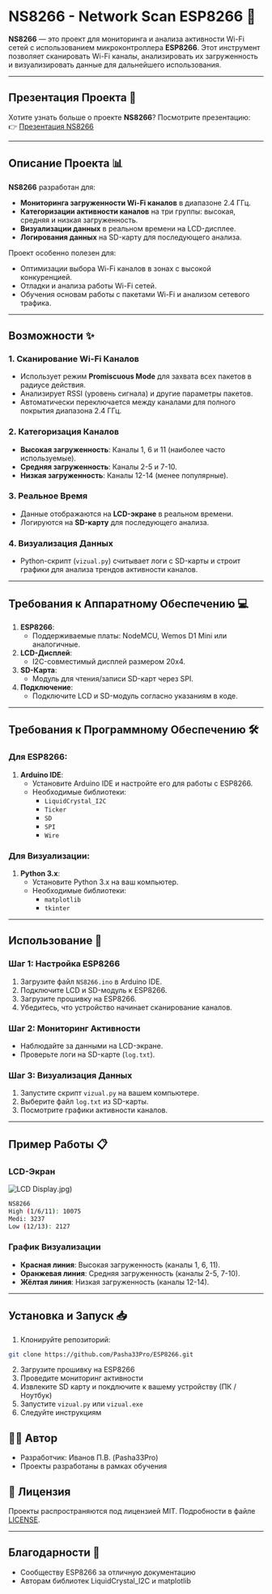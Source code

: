 
# NS8266 - Network Scan ESP8266 📡

**NS8266** — это проект для мониторинга и анализа активности Wi-Fi сетей с использованием микроконтроллера **ESP8266**. Этот инструмент позволяет сканировать Wi-Fi каналы, анализировать их загруженность и визуализировать данные для дальнейшего использования.

---

## Презентация Проекта 🎥

Хотите узнать больше о проекте **NS8266**? Посмотрите презентацию:  
👉 [Презентация NS8266](https://view.genially.com/67b60c2da3fee948bc347cbc/presentation-ns8266)

---

## Описание Проекта 📊

**NS8266** разработан для:
- **Мониторинга загруженности Wi-Fi каналов** в диапазоне 2.4 ГГц.
- **Категоризации активности каналов** на три группы: высокая, средняя и низкая загруженность.
- **Визуализации данных** в реальном времени на LCD-дисплее.
- **Логирования данных** на SD-карту для последующего анализа.

Проект особенно полезен для:
- Оптимизации выбора Wi-Fi каналов в зонах с высокой конкуренцией.
- Отладки и анализа работы Wi-Fi сетей.
- Обучения основам работы с пакетами Wi-Fi и анализом сетевого трафика.

---

## Возможности ✨

### 1. Сканирование Wi-Fi Каналов
- Использует режим **Promiscuous Mode** для захвата всех пакетов в радиусе действия.
- Анализирует RSSI (уровень сигнала) и другие параметры пакетов.
- Автоматически переключается между каналами для полного покрытия диапазона 2.4 ГГц.

### 2. Категоризация Каналов
- **Высокая загруженность**: Каналы 1, 6 и 11 (наиболее часто используемые).
- **Средняя загруженность**: Каналы 2-5 и 7-10.
- **Низкая загруженность**: Каналы 12-14 (менее популярные).

### 3. Реальное Время
- Данные отображаются на **LCD-экране** в реальном времени.
- Логируются на **SD-карту** для последующего анализа.

### 4. Визуализация Данных
- Python-скрипт (`vizual.py`) считывает логи с SD-карты и строит графики для анализа трендов активности каналов.

---

## Требования к Аппаратному Обеспечению 💻

1. **ESP8266**:
   - Поддерживаемые платы: NodeMCU, Wemos D1 Mini или аналогичные.
2. **LCD-Дисплей**:
   - I2C-совместимый дисплей размером 20x4.
3. **SD-Карта**:
   - Модуль для чтения/записи SD-карт через SPI.
4. **Подключение**:
   - Подключите LCD и SD-модуль согласно указаниям в коде.

---

## Требования к Программному Обеспечению 🛠️

### Для ESP8266:
1. **Arduino IDE**:
   - Установите Arduino IDE и настройте его для работы с ESP8266.
   - Необходимые библиотеки:
     - `LiquidCrystal_I2C`
     - `Ticker`
     - `SD`
     - `SPI`
     - `Wire`

### Для Визуализации:
1. **Python 3.x**:
   - Установите Python 3.x на ваш компьютер.
   - Необходимые библиотеки:
     - `matplotlib`
     - `tkinter`

---

## Использование 🚀

### Шаг 1: Настройка ESP8266
1. Загрузите файл `NS8266.ino` в Arduino IDE.
2. Подключите LCD и SD-модуль к ESP8266.
3. Загрузите прошивку на ESP8266.
4. Убедитесь, что устройство начинает сканирование каналов.

### Шаг 2: Мониторинг Активности
- Наблюдайте за данными на LCD-экране.
- Проверьте логи на SD-карте (`log.txt`).

### Шаг 3: Визуализация Данных
1. Запустите скрипт `vizual.py` на вашем компьютере.
2. Выберите файл `log.txt` из SD-карты.
3. Посмотрите графики активности каналов.

---

## Пример Работы 📋

### LCD-Экран
![LCD Display](img/photo_2025-02-19_21-00-33).jpg) 

```bash
NS8266
High (1/6/11): 10075
Medi: 3237
Low (12/13): 2127
```

### График Визуализации
- **Красная линия**: Высокая загруженность (каналы 1, 6, 11).
- **Оранжевая линия**: Средняя загруженность (каналы 2-5, 7-10).
- **Жёлтая линия**: Низкая загруженность (каналы 12-14).

---

## Установка и Запуск 📥
1. Клонируйте репозиторий:
```bash
git clone https://github.com/Pasha33Pro/ESP8266.git
```
2. Загрузите прошивку на ESP8266
3. Проведите мониторинг активности
4. Извлеките SD карту и покдлючите к вашему устройству (ПК / Ноутбук)
5. Запустите `vizual.py` или `vizual.exe`
6. Следуйте инструкциям


## 👨‍💻 Автор

- Разработчик: Иванов П.В. (Pasha33Pro)
- Проекты разработаны в рамках обучения

## 📄 Лицензия

Проекты распространяются под лицензией MIT. Подробности в файле [LICENSE](LICENSE).

---

## Благодарности 🙏
- Сообществу ESP8266 за отличную документацию
- Авторам библиотек LiquidCrystal_I2C и matplotlib
